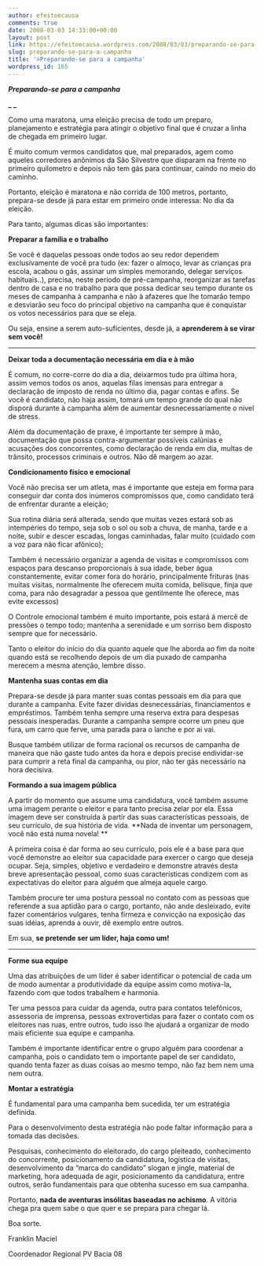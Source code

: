 ```yaml
---
author: efeitoecausa
comments: true
date: 2008-03-03 14:33:00+00:00
layout: post
link: https://efeitoecausa.wordpress.com/2008/03/03/preparando-se-para-a-campanha/
slug: preparando-se-para-a-campanha
title: '>Preparando-se para a campanha'
wordpress_id: 165
---
```


>

**_Preparando-se para a campanha_**

 

**_ _**

 

Como uma maratona, uma eleição precisa de todo um preparo, planejamento e estratégia para atingir o objetivo final que é cruzar a linha de chegada em primeiro lugar. 

 

É muito comum vermos candidatos que, mal preparados, agem como aqueles corredores anônimos da São Silvestre que disparam na frente no primeiro quilometro e depois não tem gás para continuar, caindo no meio do caminho.

 

Portanto, eleição é maratona e não corrida de 100 metros, portanto, prepara-se desde já para estar em primeiro onde interessa: No dia da eleição.

 

 

Para tanto, algumas dicas são importantes:

 

 

**Preparar a família e o trabalho**

 

Se você é daquelas pessoas onde todos ao seu redor dependem exclusivamente de você pra tudo (ex: fazer o almoço, levar as crianças pra escola, acabou o gás, assinar um simples memorando, delegar serviços habituais..), precisa, neste período de pré-campanha, reorganizar as tarefas dentro de casa e no trabalho para que possa dedicar seu tempo durante os meses de campanha à campanha e não à afazeres que lhe tomarão tempo e desviarão seu foco do principal objetivo na campanha que é conquistar os votos necessários para que se eleja.

 

 

Ou seja, ensine a serem auto-suficientes, desde já, a **aprenderem à se virar sem você!**

 

** **

 

**Deixar toda a documentação necessária em dia e à mão**

 

É comum, no corre-corre do dia a dia, deixarmos tudo pra última hora, assim vemos todos os anos, aquelas filas imensas para entregar a declaração de imposto de renda no último dia, pagar contas e afins. Se você é candidato, não haja assim, tomará um tempo grande do qual não disporá durante à campanha além de aumentar desnecessariamente o nível de stress.

 

Além da documentação de praxe, é importante ter sempre à mão, documentação que possa contra-argumentar possíveis calúnias e acusações dos concorrentes, como declaração de renda em dia, multas de trânsito, processos criminais e outros.  Não dê margem ao azar.

 

 

**Condicionamento físico e emocional**

 

Você não precisa ser um atleta, mas é importante que esteja em forma para conseguir dar conta dos inúmeros compromissos que, como candidato terá de enfrentar durante a eleição;

 

Sua rotina diária será alterada, sendo que muitas vezes estará sob as intempéries do tempo, seja sob o sol ou sob a chuva, de manha, tarde e a noite, subir e descer escadas, longas caminhadas, falar muito (cuidado com a voz para não ficar afônico);

 

Também é necessário organizar a agenda de visitas e compromissos com espaços para descanso proporcionais à sua idade, beber água constantemente, evitar comer fora do horário, principalmente frituras (nas muitas visitas, normalmente lhe oferecem muita comida, belisque, finja que coma, para não desagradar a pessoa que gentilmente lhe oferece, mas evite excessos)

 

 

O Controle emocional também é muito importante, pois estará á mercê de pressões o tempo todo; mantenha a serenidade e um sorriso bem disposto sempre que for necessário.

 

Tanto o eleitor do início do dia quanto aquele que lhe aborda ao fim da noite quando está se recolhendo depois de um dia puxado de campanha merecem a mesma atenção, lembre disso.

 

 

**Mantenha suas contas em dia**

 

Prepara-se desde já para manter suas contas pessoais em dia para que durante a campanha. Evite fazer dívidas desnecessárias, financiamentos e empréstimos. Também tenha sempre uma reserva extra para despesas pessoais inesperadas. Durante a campanha sempre ocorre um pneu que fura, um carro que ferve, uma parada para o lanche e por ai vai.

 

Busque também utilizar de forma racional os recursos de campanha de maneira que não gaste tudo antes da hora e depois precise endividar-se para cumprir a reta final da campanha, ou pior, não ter gás necessário na hora decisiva.

 

 

**Formando a sua imagem pública**

 

A partir do momento que assume uma candidatura, você também assume uma imagem perante o eleitor e para tanto precisa zelar por ela. Essa imagem deve ser construída à partir das suas características pessoais, de seu currículo, de sua história de vida. **Nada de inventar um personagem, você não está numa novela! **

 

A primeira coisa é dar forma ao seu currículo, pois ele é a base para que você demonstre ao eleitor sua capacidade para exercer o cargo que deseja ocupar. Seja, simples, objetivo e verdadeiro e demonstre através desta breve apresentação pessoal, como suas características condizem com as expectativas do eleitor para alguém que almeja aquele cargo.

 

Também procure ter uma postura pessoal no contato com as pessoas que referende a sua aptidão para o cargo, portanto, não ande desleixado, evite fazer comentários vulgares, tenha firmeza e convicção na exposição das suas idéias, aprenda a ouvir, dê exemplo entre outros.

 

Em sua, **se pretende ser um líder, haja como um!**

 

** **

 

**Forme sua equipe**

 

Uma das atribuições de um líder é saber identificar o potencial de cada um de modo aumentar a produtividade da equipe assim como motiva-la, fazendo com que todos trabalhem e harmonia.

 

Ter uma pessoa para cuidar da agenda, outra para contatos telefônicos, assessoria de imprensa, pessoas extrovertidas para fazer o contato com os eleitores nas ruas, entre outros, tudo isso lhe ajudará a organizar de modo mais eficiente sua equipe e campanha.

 

Também é importante identificar entre o grupo alguém para coordenar a campanha, pois o candidato tem o importante papel de ser candidato, quando tenta fazer as duas coisas ao mesmo tempo, não faz bem nem uma nem outra.

 

 

**Montar a estratégia**

 

É fundamental para uma campanha bem sucedida, ter um estratégia definida.

 

Para o desenvolvimento desta estratégia não pode faltar informação para a tomada das decisões.

 

Pesquisas, conhecimento do eleitorado, do cargo pleiteado, conhecimento do concorrente, posicionamento da candidatura, logística de visitas, desenvolvimento da “marca do candidato” slogan e jingle, material de marketing, hora adequada de agir, posicionamento da candidatura, entre outros, serão fundamentais para que obtenha sucesso em sua campanha.

 

Portanto, **nada de aventuras insólitas baseadas no achismo**. A vitória chega pra quem sabe o que quer e se prepara para chegar lá.

 

 

Boa sorte.

 

 

Franklin Maciel

 

Coordenador Regional PV Bacia 08
